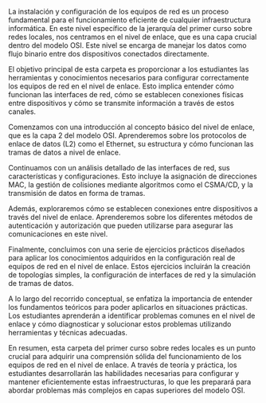 La instalación y configuración de los equipos de red es un proceso fundamental para el funcionamiento eficiente de cualquier infraestructura informática. En este nivel específico de la jerarquía del primer curso sobre redes locales, nos centramos en el nivel de enlace, que es una capa crucial dentro del modelo OSI. Este nivel se encarga de manejar los datos como flujo binario entre dos dispositivos conectados directamente.

El objetivo principal de esta carpeta es proporcionar a los estudiantes las herramientas y conocimientos necesarios para configurar correctamente los equipos de red en el nivel de enlace. Esto implica entender cómo funcionan las interfaces de red, cómo se establecen conexiones físicas entre dispositivos y cómo se transmite información a través de estos canales.

Comenzamos con una introducción al concepto básico del nivel de enlace, que es la capa 2 del modelo OSI. Aprenderemos sobre los protocolos de enlace de datos (L2) como el Ethernet, su estructura y cómo funcionan las tramas de datos a nivel de enlace.

Continuamos con un análisis detallado de las interfaces de red, sus características y configuraciones. Esto incluye la asignación de direcciones MAC, la gestión de colisiones mediante algoritmos como el CSMA/CD, y la transmisión de datos en forma de tramas.

Además, exploraremos cómo se establecen conexiones entre dispositivos a través del nivel de enlace. Aprenderemos sobre los diferentes métodos de autenticación y autorización que pueden utilizarse para asegurar las comunicaciones en este nivel.

Finalmente, concluimos con una serie de ejercicios prácticos diseñados para aplicar los conocimientos adquiridos en la configuración real de equipos de red en el nivel de enlace. Estos ejercicios incluirán la creación de topologías simples, la configuración de interfaces de red y la simulación de tramas de datos.

A lo largo del recorrido conceptual, se enfatiza la importancia de entender los fundamentos teóricos para poder aplicarlos en situaciones prácticas. Los estudiantes aprenderán a identificar problemas comunes en el nivel de enlace y cómo diagnosticar y solucionar estos problemas utilizando herramientas y técnicas adecuadas.

En resumen, esta carpeta del primer curso sobre redes locales es un punto crucial para adquirir una comprensión sólida del funcionamiento de los equipos de red en el nivel de enlace. A través de teoría y práctica, los estudiantes desarrollarán las habilidades necesarias para configurar y mantener eficientemente estas infraestructuras, lo que les preparará para abordar problemas más complejos en capas superiores del modelo OSI.
